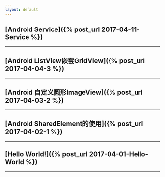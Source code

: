 ```yaml
---
layout: default
---
```


## [Android Service]({% post_url 2017-04-11-Service %})

---

## [Android ListView嵌套GridView]({% post_url 2017-04-04-3 %})

---

## [Android 自定义圆形ImageView]({% post_url 2017-04-03-2 %})

---

## [Android SharedElement的使用]({% post_url 2017-04-02-1 %})

---

## [Hello World!]({% post_url 2017-04-01-Hello-World %})

---



<br />
<br />
<br />

